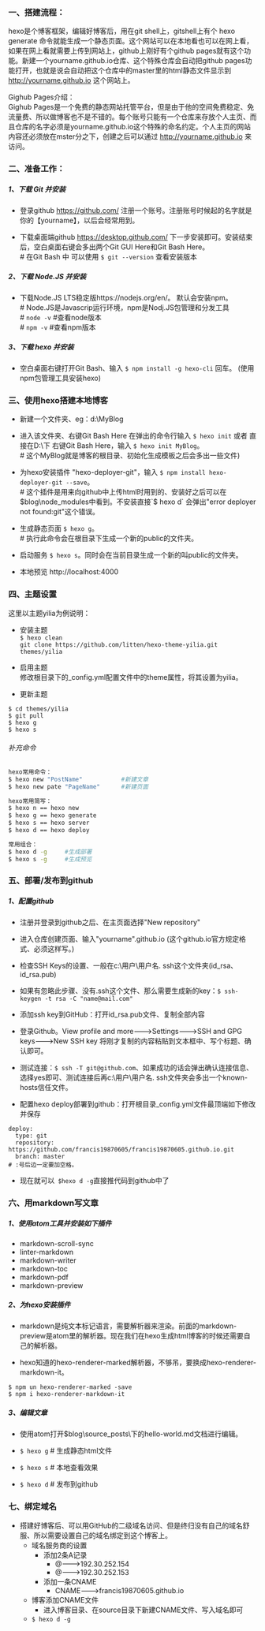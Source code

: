 ### 一、搭建流程：
hexo是个博客框架，编辑好博客后，用在git shell上，gitshell上有个 hexo generate 命令就能生成一个静态页面。这个网站可以在本地看也可以在网上看，如果在网上看就需要上传到网站上，github上刚好有个github pages就有这个功能。新建一个yourname.github.io仓库、这个特殊仓库会自动把github pages功能打开，也就是说会自动把这个仓库中的master里的html静态文件显示到 http://yourname.github.io 这个网站上。

Gighub Pages介绍：<br>
Gighub Pages是一个免费的静态网站托管平台，但是由于他的空间免费稳定、免流量费、所以做博客也不是不错的。每个账号只能有一个仓库来存放个人主页、而且仓库的名字必须是yourname.github.io这个特殊的命名约定。个人主页的网站内容还必须放在mster分之下，创建之后可以通过 http://yourname.github.io 来访问。

### 二、准备工作：
##### 1、下载 Git 并安装
- 登录github https://github.com/ 注册一个账号。注册账号时候起的名字就是你的【yourname】，以后会经常用到。

- 下载桌面端github https://desktop.github.com/ 下一步安装即可。安装结束后，空白桌面右键会多出两个Git  GUI Here和Git Bash Here。
<br> # 在Git Bash 中  可以使用 `$ git --version` 查看安装版本

##### 2、下载 Node.JS 并安装
- 下载Node.JS LTS稳定版https://nodejs.org/en/。 默认会安装npm。
<br> # Node.JS是Javascrip运行环境，npm是Nodj.JS包管理和分发工具
<br> # `node -v`  #查看node版本
<br> # `npm -v`   #查看npm版本

##### 3、下载 hexo 并安装
- 空白桌面右键打开Git Bash、输入 `$ npm install -g hexo-cli` 回车。
(使用npm包管理工具安装hexo)

### 三、使用hexo搭建本地博客
- 新建一个文件夹、eg：d:\MyBlog

- 进入该文件夹、右键Git Bash Here 在弹出的命令行输入 `$ hexo init`  或者 直接在D:\下 右键Git Bash Here，输入  `$ hexo init MyBlog`。
<br> # 这个MyBlog就是博客的根目录、初始化生成模板之后会多出一些文件)

- 为hexo安装插件 "hexo-deployer-git"，输入 `$ npm install hexo-deployer-git --save`。
<br> # 这个插件是用来向github中上传html时用到的、安装好之后可以在$blog\node_modules中看到。不安装直接`$ hexo d` 会弹出"error deployer not found:git"这个错误。
- 生成静态页面 `$ hexo g`。
<br> # 执行此命令会在根目录下生成一个新的public的文件夹。

- 启动服务 `$ hexo s`。同时会在当前目录生成一个新的叫public的文件夹。

- 本地预览 http://localhost:4000

### 四、主题设置
这里以主题yilia为例说明：
- 安装主题 <br>
`$ hexo clean` <br>
`git clone https://github.com/litten/hexo-theme-yilia.git themes/yilia`

- 启用主题 <br>
修改根目录下的_config.yml配置文件中的theme属性，将其设置为yilia。

- 更新主题
```
$ cd themes/yilia
$ git pull
$ hexo g
$ hexo s
```

###### 补充命令
``` Bash
hexo常用命令：
$ hexo new "PostName"           #新建文章
$ hexo new pate "PageName"      #新建页面

hexo常用简写：
$ hexo n == hexo new
$ hexo g == hexo generate
$ hexo s == hexo server
$ hexo d == hexo deploy

常用组合：
$ hexo d -g     #生成部署
$ hexo s -g     #生成预览
```

### 五、部署/发布到github
##### 1、配置github
- 注册并登录到github之后、在主页面选择"New repository"

- 进入仓库创建页面、输入"yourname".github.io (这个github.io官方规定格式、必须这样写。)
- 检查SSH Keys的设置、一般在c:\用户\用户名\. ssh这个文件夹(id_rsa、id_rsa.pub)

- 如果有忽略此步骤、没有.ssh这个文件、那么需要生成新的key：`$ ssh-keygen -t rsa -C "name@mail.com"`

- 添加ssh key到GitHub：打开id_rsa.pub文件、复制全部内容

- 登录Github。View profile and more--->Settings--->SSH and GPG keys--->New SSH key 将刚才复制的内容粘贴到文本框中、写个标题、确认即可。
- 测试连接：`$ ssh -T git@github.com`、如果成功的话会弹出确认连接信息、选择yes即可、测试连接后再c:\用户\用户名\. ssh文件夹会多出一个known-hosts信任文件。

- 配置hexo deploy部署到github：打开根目录_config.yml文件最顶端如下修改并保存
```
deploy:
  type: git
  repository: https://github.com/francis19870605/francis19870605.github.io.git
  branch: master
# :号后边一定要加空格。
```
- 现在就可以` $hexo d -g`直接推代码到github中了

### 六、用markdown写文章
##### 1、使用atom工具并安装如下插件
- markdown-scroll-sync
- linter-markdown
- markdown-writer
- markdown-toc
- markdown-pdf
- markdown-preview

##### 2、为hexo安装插件
- markdown是纯文本标记语言，需要解析器来渲染。前面的markdown-preview是atom里的解析器。现在我们在hexo生成html博客的时候还需要自己的解析器。

- hexo知道的hexo-renderer-marked解析器，不够吊，要换成hexo-renderer-markdown-it。
```
$ npm un hexo-renderer-marked -save
$ npm i hexo-renderer-markdown-it
```

##### 3、编辑文章
- 使用atom打开$blog\source\_posts\下的hello-world.md文档进行编辑。

- `$ hexo g`    # 生成静态html文件

- `$ hexo s`    # 本地查看效果

- `$ hexo d`    # 发布到github

### 七、绑定域名
- 搭建好博客后、可以用GitHub的二级域名访问、但是终归没有自己的域名舒服、所以需要设置自己的域名绑定到这个博客上。
  - 域名服务商的设置
    - 添加2条A记录
      - @--->192.30.252.154
      - @--->192.30.252.153
    - 添加一条CNAME
      - CNAME--->francis19870605.github.io
  - 博客添加CNAME文件
    - 进入博客目录、在source目录下新建CNAME文件、写入域名即可
  - `$ hexo d -g`
